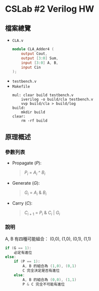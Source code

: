 # CSLab #2 Verilog HW
## 檔案總覽
- `CLA.v`
    ```verilog
    module CLA_Adder4 (
        output Cout,
        output [3:0] Sum,
        input [3:0] A, B,
        input Cin
    );
    ```
- `testbench.v`
- `Makefile`
    ```
    mul: clear build testbench.v
        iverilog -o build/cla testbench.v
        vvp build/cla > build/log
    build:
        mkdir build
    clear:
        rm -rf build
    ```


## 原理概述
### 參數列表
- Propagate ($P$):
    > $P_i$ = $A_i$ ^ $B_i$

- Generate ($G$):
    > $G_i$ = $A_i$ & $B_i$

- Carry ($C$):
    > $C_{i+1}$ = $P_i$ & $C_i$ | $G_i$

### 說明
A, B 有四種可能組合： (0,0), (1,0), (0,1), (1,1)
```c
if (G == 1):
    必定有進位
else:
    if (P == 1):
        A, B 的組合為 (1,0), (0,1) 
        C 完全決定是否有進位
    else:
        A, B 的組合為 (0,0), (1,1) 
        P & C 完全不可能有進位
```

